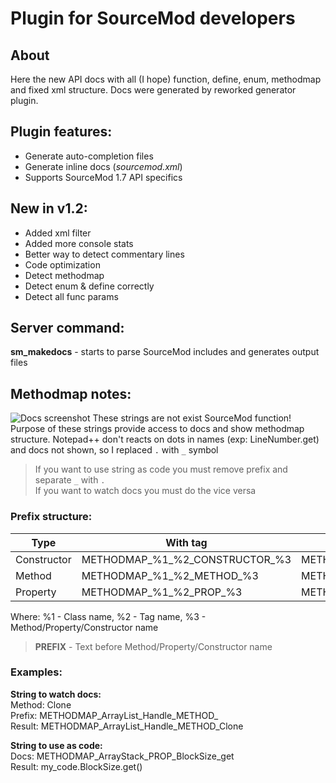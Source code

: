 # Plugin for SourceMod developers
## About

Here the new API docs with all (I hope) function, define, enum, methodmap and fixed xml structure. Docs were generated by reworked generator plugin.

## Plugin features:
 - Generate auto-completion files
 - Generate inline docs (*sourcemod.xml*)
 - Supports SourceMod 1.7 API specifics
 
## New in v1.2:
 - Added xml filter
 - Added more console stats
 - Better way to detect commentary lines
 - Code optimization
 - Detect methodmap
 - Detect enum & define correctly
 - Detect all func params

## Server command:
**sm_makedocs** - starts to parse SourceMod includes and generates output files

## Methodmap notes:
![Docs screenshot](https://github.com/raziEiL/SourceMod-Npp-Docs/blob/master/img/img.png "Inline docs: methodmap strings")
These strings are not exist SourceMod function! Purpose of these strings provide access to docs and show methodmap structure. Notepad++ don't reacts on dots in names (exp: LineNumber.get) and docs not shown, so I replaced `.` with `_` symbol
>If you want to use string as code you must remove prefix and separate `_` with `.`  
>If you want to watch docs you must do the vice versa 

### Prefix structure:

| Type | With tag | Without tag |
|------| ------ | ------ |
| Constructor | METHODMAP_%1_%2_CONSTRUCTOR_%3 | METHODMAP_%1_CONSTRUCTOR_%3 |
| Method | METHODMAP_%1_%2_METHOD_%3 | METHODMAP_%1_METHOD_%3 |
| Property | METHODMAP_%1_%2_PROP_%3 | METHODMAP_%1_PROP_%3 |

Where: %1 - Class name, %2 - Tag name, %3 - Method/Property/Constructor name
>**PREFIX** - Text before Method/Property/Constructor name

### Examples:

**String to watch docs:**  
Method: Clone  
Prefix: METHODMAP_ArrayList_Handle_METHOD_  
Result: METHODMAP_ArrayList_Handle_METHOD_Clone

**String to use as code:**  
Docs: METHODMAP_ArrayStack_PROP_BlockSize_get  
Result: my_code.BlockSize.get()
